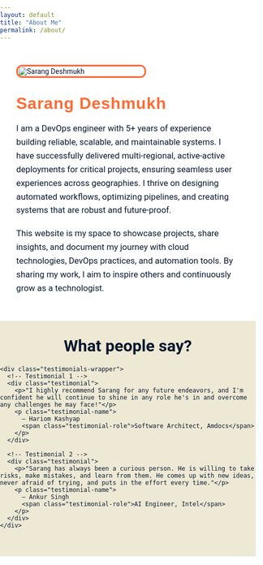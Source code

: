 ```yaml
---
layout: default
title: "About Me"
permalink: /about/
---
```


<div class="about-page">

  <!-- Photo -->
  <div class="about-photo">
    <img src="{{ '/assets/images/photo.png' | relative_url }}" alt="Sarang Deshmukh">
  </div>

  <!-- Bio -->
  <div class="about-bio">
    <h2>Sarang Deshmukh</h2>
    <p>
      I am a DevOps engineer with 5+ years of experience building reliable, scalable, and maintainable systems. I have successfully delivered multi-regional, active-active deployments for critical projects, ensuring seamless user experiences across geographies. I thrive on designing automated workflows, optimizing pipelines, and creating systems that are robust and future-proof.
    </p>
    <p>
      This website is my space to showcase projects, share insights, and document my journey with cloud technologies, DevOps practices, and automation tools. By sharing my work, I aim to inspire others and continuously grow as a technologist.
    </p>
  </div>
</div>

<!-- ================== Testimonials Section ================== -->
<section class="testimonials-section" style="background-color: #EDE9D5; padding: 30px 0px 40px 0px !important;">
  <div class="container">
    <h2 class="testimonials-heading" style="text-align:center; color:#0A192F; margin-bottom: 20px;">What people say?</h2>

    <div class="testimonials-wrapper">
      <!-- Testimonial 1 -->
      <div class="testimonial">
        <p>"I highly recommend Sarang for any future endeavors, and I'm confident he will continue to shine in any role he's in and overcome any challenges he may face!"</p>
        <p class="testimonial-name">
          – Hariom Kashyap
          <span class="testimonial-role">Software Architect, Amdocs</span>
        </p>
      </div>

      <!-- Testimonial 2 -->
      <div class="testimonial">
        <p>"Sarang has always been a curious person. He is willing to take risks, make mistakes, and learn from them. He comes up with new ideas, never afraid of trying, and puts in the effort every time."</p>
        <p class="testimonial-name">
          – Ankur Singh
          <span class="testimonial-role">AI Engineer, Intel</span>
        </p>
      </div>
    </div>
  </div>
</section>

<style>
/* ================== FORCE FULL PAGE BACKGROUND ================== */
html, body {
  background-color: #FFFFFF;
  color: #0A192F;
  margin: 0;
  padding: 0;
  font-family: 'Roboto', sans-serif;
  box-sizing: border-box;
}

/* ================== ABOUT PAGE ================== */
.about-page {
  display: flex;
  flex-wrap: wrap;
  align-items: center;
  gap: 2rem;
  padding: 2rem;
  background: #FFFFFF;
  color: #0A192F;
}

/* Photo */
.about-photo {
  flex: 0 0 250px;
}
.about-photo img {
  width: 100%;
  border-radius: 12px;
  border: 3px solid #FF6B35;
  transition: transform 0.3s ease, box-shadow 0.3s ease;
}

/* Bio */
.about-bio {
  flex: 1 1 500px;
  font-size: 1.05rem;
}
.about-bio h2 {
  font-family: 'Rubik', sans-serif;
  font-size: 2rem;
  color: #FF6B35;
  margin: 0 0 0.5rem;
  letter-spacing: 1px;
}
.about-bio p {
  line-height: 1.6;
  margin-bottom: 1.2rem;
}
.about-bio a {
  color: #FFFFFF;
  text-decoration: none;
  font-weight: 500;
  border-radius: 6px;
  background: linear-gradient(135deg, #FF8C42 0%, #FF6B35 100%);
  padding: 0.6rem 1.2rem;
  display: inline-block;
  transition: background-color 0.3s ease;
  box-shadow: 0 2px 6px rgba(0,0,0,0.2);
}
.about-bio a:hover {
  background: linear-gradient(135deg, #FF6B35 0%, #FF8C42 100%);
}

/* ================== TESTIMONIALS ================== */
.testimonials-section {
  background-color: #F5F1E9;
  padding: 40px 0;
}

.testimonials-heading {
  color: #0A192F;
  font-size: 2rem;
  text-align: center;
  margin: 0 0 40px 0;
}

.testimonials-wrapper {
  display: flex;
  flex-wrap: wrap;
  justify-content: center;
  gap: 10px;
  padding: 0 20px;
  margin-bottom: 0;
}

.testimonial {
  background-color: #FF6B35;
  color: #FFFFFF !important;
  border-radius: 12px;
  padding: 30px 30px;
  box-shadow: 0 4px 15px rgba(0,0,0,0.2);
  flex: 0 1 360px;
  max-width: 360px;
  margin: 10px;
  transition: transform 0.3s ease, box-shadow 0.3s ease;
  border: none;
  position: relative;
  overflow: hidden;
}

.testimonial p {
  margin-bottom: 15px;
  color: #FFFFFF !important;
}

.testimonial-name {
  font-weight: bold;
  color: #FFFFFF !important;
  margin-top: 10px;
}

.testimonial-role {
  display: block;
  font-style: italic;
  color: #EFF6FF !important;
  margin-top: 3px;
}

/* Hover effect */
.testimonial:hover {
  transform: translateY(-5px);
  box-shadow: 0 8px 25px rgba(0,0,0,0.3);
}

/* ================== RESPONSIVE ================== */
@media (max-width: 768px) {
  .about-page {
    flex-direction: column;
    align-items: flex-start;
  }
  .about-photo {
    flex: 0 0 150px;
    margin-bottom: 1.5rem;
  }
  .about-bio {
    text-align: left;
  }
  .testimonials-wrapper {
    flex-direction: column;
    gap: 20px;
  }
  .testimonial {
    max-width: 90%;
    padding: 20px;
    margin: 0 auto;
  }
}

@media (max-width: 480px) {
  .testimonials-wrapper {
    width: 100%;
    padding: 0;
    flex-direction: column;
    align-items: center;
  }

  .testimonial {
    width: 95%;
    max-width: 300px;
    padding: 14px 16px;
    margin: 12px 0;
    font-size: 1.3rem;
    line-height: 1.5;
    text-align: left;
  }

  .testimonial p {
    margin-bottom: 10px;
  }

  .testimonial-name {
    font-size: 0.95rem;
    margin-top: 8px;
  }

  .testimonial-role {
    font-size: 0.85rem;
  }
}
</style>
